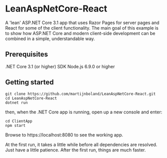 # LeanAspNetCore-React
A 'lean' ASP.NET Core 3.1 app that uses Razor Pages for server pages and React for some of the client functionality. The main goal of this example is to show how ASP.NET Core and modern client-side development can be combined in a simple, understandable way.

## Prerequisites
.NET Core 3.1 (or higher) SDK
Node.js 6.9.0 or higher

## Getting started
```
git clone https://github.com/martijnboland/LeanAspNetCore-React.git
cd LeanAspNetCore-React
dotnet run
```
then, when the .NET Core app is running, open up a new console and enter:
```
cd ClientApp
npm start
```

Browse to https://localhost:8080 to see the working app. 

At the first run, it takes a little while before all dependencies are resolved. Just have a little patience. After the first run, things are much faster.
